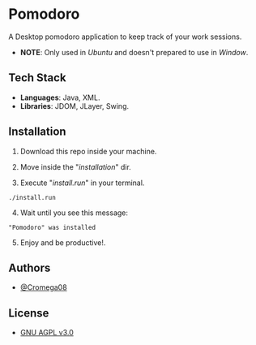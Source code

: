 # Pomodoro

A Desktop pomodoro application to keep track of your work sessions.

- **NOTE**: Only used in _Ubuntu_ and doesn't prepared to use in _Window_.

## Tech Stack

- **Languages**: Java, XML.
- **Libraries**: JDOM, JLayer, Swing.

## Installation

1. Download this repo inside your machine.

2. Move inside the "_installation_" dir.

3. Execute "_install.run_" in your terminal.

```terminal
./install.run
```

4. Wait until you see this message:

```terminal
"Pomodoro" was installed
```

5. Enjoy and be productive!.

## Authors

- [@Cromega08](https://www.github.com/cromega08)

## License

- [GNU AGPL v3.0](https://choosealicense.com/licenses/agpl-3.0/)
